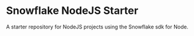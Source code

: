 # Snowflake NodeJS Starter
A starter repository for NodeJS projects using the Snowflake sdk for Node.


